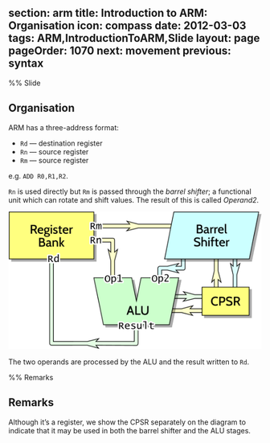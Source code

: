 section: arm
title: Introduction to ARM: Organisation
icon: compass
date: 2012-03-03
tags: ARM,IntroductionToARM,Slide
layout: page
pageOrder: 1070
next: movement
previous: syntax
----

%% Slide
  
## Organisation

ARM has a three-address format:

* `Rd` — destination register
* `Rn` — source register
* `Rm` — source register

e.g. `ADD R0,R1,R2`.

`Rn` is used directly but `Rm` is passed through the *barrel shifter*; a functional unit which can rotate and shift values. The result of this is called *Operand2*.

![Organisation diagram.](img/dia/org.png)

The two operands are processed by the ALU and the result written to `Rd`.
  
%% Remarks
  
## Remarks

Although it’s a register, we show the CPSR separately on the diagram to indicate that it may be used in both the barrel shifter and the ALU stages.
